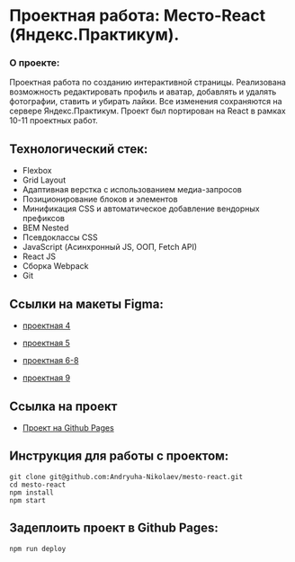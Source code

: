 # Проектная работа: Место-React (Яндекс.Практикум).

### О проекте:
Проектная работа по созданию интерактивной страницы. Реализована возможность редактировать профиль и аватар, добавлять и удалять фотографии, ставить и убирать лайки.  Все изменения сохраняются на сервере Яндекс.Практикум. Проект был портирован на React в рамках 10-11 проектных работ.

## Технологический стек:
* Flexbox
* Grid Layout
* Адаптивная верстка с использованием медиа-запросов
* Позиционирование блоков и элементов
* Минификация CSS и автоматическое добавление вендорных префиксов
* BEM Nested
* Псевдоклассы CSS
* JavaScript (Асинхронный JS, ООП, Fetch API)
* React JS
* Сборка Webpack
* Git

## Ссылки на макеты Figma:
* [проектная 4](https://www.figma.com/file/2cn9N9jSkmxD84oJik7xL7/JavaScript.-Sprint-4?node-id=0%3A1)

* [проектная 5](https://www.figma.com/file/bjyvbKKJN2naO0ucURl2Z0/JavaScript.-Sprint-5?node-id=50160%3A2)

* [проектная 6-8](https://www.figma.com/file/kRVLKwYG3d1HGLvh7JFWRT/JavaScript.-Sprint-6?node-id=0%3A1)

* [проектная 9](https://www.figma.com/file/PSdQFRHoxXJFs2FH8IXViF/JavaScript.-Sprint-9?node-id=0%3A1)

## Ссылка на проект
* [Проект на Github Pages](https://andryuha-nikolaev.github.io/mesto-react/)

## Инструкция для работы с проектом:
```
git clone git@github.com:Andryuha-Nikolaev/mesto-react.git
cd mesto-react
npm install
npm start
```
## Задеплоить проект в Github Pages:
```
npm run deploy
```
